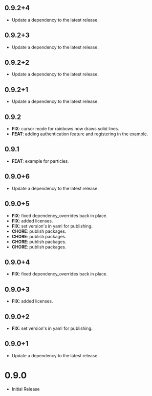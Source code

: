 ## 0.9.2+4

 - Update a dependency to the latest release.

## 0.9.2+3

 - Update a dependency to the latest release.

## 0.9.2+2

 - Update a dependency to the latest release.

## 0.9.2+1

 - Update a dependency to the latest release.

## 0.9.2

 - **FIX**: cursor mode for rainbows now draws solid lines.
 - **FEAT**: adding authentication feature and registering in the example.

## 0.9.1

 - **FEAT**: example for particles.

## 0.9.0+6

 - Update a dependency to the latest release.

## 0.9.0+5

 - **FIX**: fixed dependency_overrides back in place.
 - **FIX**: added licenses.
 - **FIX**: set version's in yaml for publishing.
 - **CHORE**: publish packages.
 - **CHORE**: publish packages.
 - **CHORE**: publish packages.
 - **CHORE**: publish packages.

## 0.9.0+4

 - **FIX**: fixed dependency_overrides back in place.

## 0.9.0+3

 - **FIX**: added licenses.

## 0.9.0+2

 - **FIX**: set version's in yaml for publishing.

## 0.9.0+1

 - Update a dependency to the latest release.

# 0.9.0
- Initial Release

